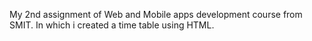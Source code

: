My 2nd assignment of Web and Mobile apps development course from SMIT. In which i created a time table using HTML.
